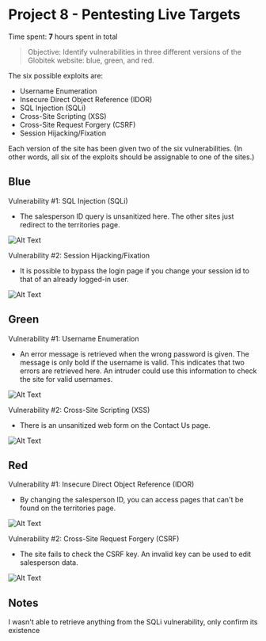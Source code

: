 # Project 8 - Pentesting Live Targets

Time spent: **7** hours spent in total

> Objective: Identify vulnerabilities in three different versions of the Globitek website: blue, green, and red.

The six possible exploits are:
* Username Enumeration
* Insecure Direct Object Reference (IDOR)
* SQL Injection (SQLi)
* Cross-Site Scripting (XSS)
* Cross-Site Request Forgery (CSRF)
* Session Hijacking/Fixation

Each version of the site has been given two of the six vulnerabilities. (In other words, all six of the exploits should be assignable to one of the sites.)

## Blue

Vulnerability #1: SQL Injection (SQLi)
- The salesperson ID query is unsanitized here. The other sites just redirect to the territories page.

![Alt Text](https://i.imgur.com/SYM76Mq.gif)

Vulnerability #2: Session Hijacking/Fixation
- It is possible to bypass the login page if you change your session id to that of an already logged-in user.

![Alt Text](https://i.imgur.com/5vRncKu.gif)


## Green

Vulnerability #1: Username Enumeration
- An error message is retrieved when the wrong password is given. The message is only bold if the username is valid. This indicates that two errors are retrieved here. An intruder could use this information to check the site for valid usernames.

![Alt Text](https://i.imgur.com/noJvDwY.gif)

Vulnerability #2: Cross-Site Scripting (XSS)
- There is an unsanitized web form on the Contact Us page.

![Alt Text](https://i.imgur.com/SAATgKx.gif)

## Red

Vulnerability #1: Insecure Direct Object Reference (IDOR)
- By changing the salesperson ID, you can access pages that can't be found on the territories page.

![Alt Text](https://i.imgur.com/sSkI2PN.gif)

Vulnerability #2: Cross-Site Request Forgery (CSRF)
- The site fails to check the CSRF key. An invalid key can be used to edit salesperson data.

![Alt Text](https://i.imgur.com/FzThLZz.gif)


## Notes

I wasn't able to retrieve anything from the SQLi vulnerability, only confirm its existence
